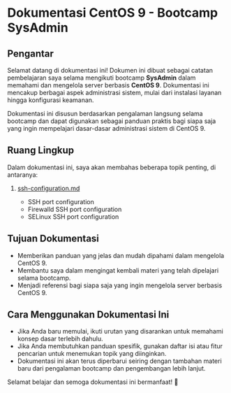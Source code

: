 # Dokumentasi CentOS 9 - Bootcamp SysAdmin

## Pengantar

Selamat datang di dokumentasi ini! Dokumen ini dibuat sebagai catatan pembelajaran saya selama mengikuti bootcamp **SysAdmin** dalam memahami dan mengelola server berbasis **CentOS 9**. Dokumentasi ini mencakup berbagai aspek administrasi sistem, mulai dari instalasi layanan hingga konfigurasi keamanan.

Dokumentasi ini disusun berdasarkan pengalaman langsung selama bootcamp dan dapat digunakan sebagai panduan praktis bagi siapa saja yang ingin mempelajari dasar-dasar administrasi sistem di CentOS 9.

## Ruang Lingkup

Dalam dokumentasi ini, saya akan membahas beberapa topik penting, di antaranya:

1. [ssh-configuration.md](https://github.com/RafiNashirudin/centos9-sysadmin-docs/blob/main/ssh-configuration.md)

   - SSH port configuration
   - Firewalld SSH port configuration
   - SELinux SSH port configuration

## Tujuan Dokumentasi

- Memberikan panduan yang jelas dan mudah dipahami dalam mengelola CentOS 9.
- Membantu saya dalam mengingat kembali materi yang telah dipelajari selama bootcamp.
- Menjadi referensi bagi siapa saja yang ingin mengelola server berbasis CentOS 9.

## Cara Menggunakan Dokumentasi Ini

- Jika Anda baru memulai, ikuti urutan yang disarankan untuk memahami konsep dasar terlebih dahulu.
- Jika Anda membutuhkan panduan spesifik, gunakan daftar isi atau fitur pencarian untuk menemukan topik yang diinginkan.
- Dokumentasi ini akan terus diperbarui seiring dengan tambahan materi baru dari pengalaman bootcamp dan pengembangan lebih lanjut.

Selamat belajar dan semoga dokumentasi ini bermanfaat! 🚀
